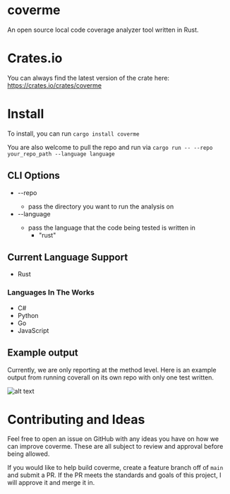 # coverme

An open source local code coverage analyzer tool written in Rust.

# Crates.io

You can always find the latest version of the crate here: https://crates.io/crates/coverme

# Install

To install, you can run `cargo install coverme`

You are also welcome to pull the repo and run via `cargo run -- --repo your_repo_path --language language`

## CLI Options

- --repo <PATH>
  - pass the directory you want to run the analysis on
- --language <Language>
  - pass the language that the code being tested is written in
    - "rust"

## Current Language Support

- Rust

### Languages In The Works

- C#
- Python
- Go
- JavaScript

## Example output

Currently, we are only reporting at the method level. Here is an example output from running coverall on its own repo with only one test written.

![alt text](image.png)

# Contributing and Ideas

Feel free to open an issue on GitHub with any ideas you have on how we can improve coverme. These are all subject to review and approval before being allowed.

If you would like to help build coverme, create a feature branch off of `main` and submit a PR. If the PR meets the standards and goals of this project, I will approve it and merge it in.
